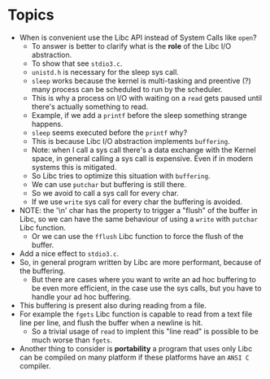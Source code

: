 # Topics

* When is convenient use the Libc API
instead of System Calls like `open`?
  * To answer is better to clarify what is the **role**
of the Libc I/O abstraction.
  * To show that see `stdio3.c`.
  * `unistd.h` is necessary for the sleep sys call.
  * `sleep` works because the kernel is multi-tasking and
preentive (?) many process can be scheduled to run by the
scheduler.
  * This is why a process on I/O with waiting on a `read`
gets paused until there's actually something to read.
  * Example, if we add a `printf` before the sleep
something strange happens.
  * `sleep` seems executed before the `printf` why?
  * This is because Libc I/O abstraction implements
`buffering`.
  * Note: when I call a sys call there's a data exchange
with the Kernel space, in general calling a sys call
is expensive. Even if in modern systems this is mitigated.
  * So Libc tries to optimize this situation with `buffering`.
  * We can use `putchar` but buffering is still there.
  * So we avoid to call a sys call for every char.
  * If we use `write` sys call for every char the buffering
is avoided.
* NOTE: the '\n' char has the property to trigger a "flush"
of the buffer in Libc, so we can have the same behaviour of
using a `write` with `putchar` Libc function.
  * Or we can use the `fflush` Libc function to force the
flush of the buffer.
* Add a nice effect to `stdio3.c`.
* So, in general program written by Libc are more performant,
because of the buffering.
  * But there are cases where you want to write an ad hoc
buffering to be even more efficient, in the case use the
sys calls, but you have to handle your ad hoc buffering.
* This buffering is present also during reading from a file.
* For example the `fgets` Libc function is capable to read
from a text file line per line, and flush the buffer when
a newline is hit.
  * So a trivial usage of `read` to implent this "line read"
is possible to be much worse than `fgets`.
* Another thing to consider is **portability** a program
that uses only Libc can be compiled on many platform if
these platforms have an `ANSI C` compiler.
